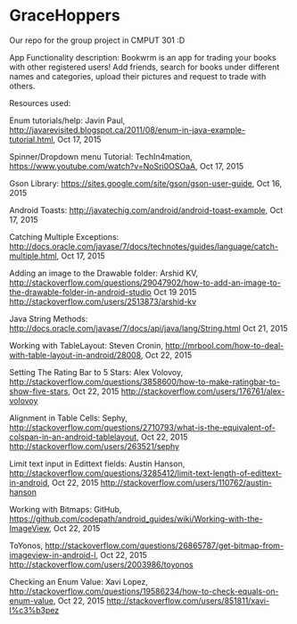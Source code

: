 # GraceHoppers
Our repo for the group project in CMPUT 301 :D

App Functionality description:
Bookwrm is an app for trading your books with other registered users! Add friends, search for books under different names and categories, upload their pictures and request to trade with others. 

Resources used:

Enum tutorials/help:
Javin Paul, http://javarevisited.blogspot.ca/2011/08/enum-in-java-example-tutorial.html, Oct 17, 2015

Spinner/Dropdown menu Tutorial:
TechIn4mation, https://www.youtube.com/watch?v=NoSri0OSOaA, Oct 17, 2015

Gson Library:
https://sites.google.com/site/gson/gson-user-guide, Oct 16, 2015

Android Toasts:
http://javatechig.com/android/android-toast-example, Oct 17, 2015

Catching Multiple Exceptions:
http://docs.oracle.com/javase/7/docs/technotes/guides/language/catch-multiple.html, Oct 17, 2015

Adding an image to the Drawable folder:
Arshid KV, http://stackoverflow.com/questions/29047902/how-to-add-an-image-to-the-drawable-folder-in-android-studio Oct 19 2015
http://stackoverflow.com/users/2513873/arshid-kv

Java String Methods:
http://docs.oracle.com/javase/7/docs/api/java/lang/String.html Oct 21, 2015

Working with TableLayout:
Steven Cronin, http://mrbool.com/how-to-deal-with-table-layout-in-android/28008, Oct 22, 2015

Setting The Rating Bar to 5 Stars:
Alex Volovoy, http://stackoverflow.com/questions/3858600/how-to-make-ratingbar-to-show-five-stars, Oct 22, 2015
http://stackoverflow.com/users/176761/alex-volovoy

Alignment in Table Cells:
Sephy, http://stackoverflow.com/questions/2710793/what-is-the-equivalent-of-colspan-in-an-android-tablelayout, Oct 22, 2015
http://stackoverflow.com/users/263521/sephy

Limit text input in Edittext fields:
Austin Hanson, http://stackoverflow.com/questions/3285412/limit-text-length-of-edittext-in-android, Oct 22, 2015
http://stackoverflow.com/users/110762/austin-hanson

Working with Bitmaps:
GitHub, https://github.com/codepath/android_guides/wiki/Working-with-the-ImageView, Oct 22, 2015

ToYonos, http://stackoverflow.com/questions/26865787/get-bitmap-from-imageview-in-android-l, Oct 22, 2015
http://stackoverflow.com/users/2003986/toyonos

Checking an Enum Value:
Xavi Lopez, http://stackoverflow.com/questions/19586234/how-to-check-equals-on-enum-value, Oct 22, 2015
http://stackoverflow.com/users/851811/xavi-l%c3%b3pez